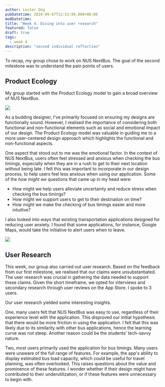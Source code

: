 ```yaml
---
author: Lester Ong
pubDatetime: 2024-09-07T12:53:06.000+08:00
modDatetime: 
title: "Week 4: Diving into user research"
featured: false
draft: true
tags:
  - week 4
description: "second individual reflection"
---
```


To recap, my group chose to work on NUS NextBus. The goal of the second milestone was to understand the pain points of users.

## Product Ecology

My group started with the Product Ecology model to gain a broad overview of NUS NextBus.

![](@assets/images/week4-product-ecology.png)

As a budding designer, I've primarily focused on ensuring my designs are functionally sound. However, I realised the importance of considering both functional and non-functional elements such as social and emotional impact of our design. The Product Ecology model was valuable in guiding me to a more user-centered design approach which highlights the functional and non-functional aspects. 

One aspect that stood out to me was the emotional factor. In the context of NUS NextBus, users often feel stressed and anxious when checking the bus timings, especially when they are in a rush to get to their next location without being late. I felt this was important to incorporate in our design process, to help users feel less anxious when using our application. Some of the *how might we* questions that came up in my head were:

- How might we help users alleviate uncertainty and reduce stress when checking the bus timings?
- How might we support users to get to their destination on time?
- How might we make the checking of bus timings easier and more intuitive?

I also looked into ways that existing transportation applications designed for reducing user anxiety. I found that some applications, for instance, Google Maps, would take the initiative to alert users when to leave.

![](@assets/images/week4-googlemaps.png)

## User Research

This week, our group also carried out user research. Based on the feedback from our first milestone, we realised that our claims were unsubstantiated. The user research was crucial in gathering the data needed to support these claims. Given the short timeframe, we opted for interviews and secondary research through user reviews on the App Store. I spoke to 3 users.

Our user research yielded some interesting insights. 

One, many users felt that NUS NextBus was easy to use, regardless of their experience level with the application. This disproved our initial hypothesis that there would be more friction in using the application. I felt that this was likely due to its similarity with other bus applications, hence the learning curve was not steep. Another reason could be the students' tech-savvy nature.

Two, most users primarily used the application for bus timings. Many users were unaware of the full range of features. For example, the app's ability to display estimated bus load capacity, which could be useful for travel planning, was often overlooked. This raises questions about the value and prominence of these features. I wonder whether if their design might have contributed to their underutilization, or if these features were unnecessary to begin with.
